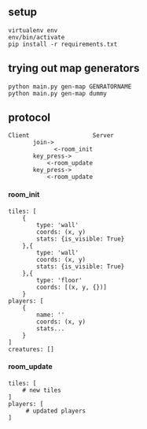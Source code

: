 
## setup

    virtualenv env
    env/bin/activate
    pip install -r requirements.txt


## trying out map generators

    python main.py gen-map GENRATORNAME
    python main.py gen-map dummy


## protocol

    
    Client                  Server
           join->
                 <-room_init
           key_press->
               <-room_update 
           key_press->
               <-room_update


#### room_init

    tiles: [
        {
            type: 'wall'
            coords: (x, y)
            stats: {is_visible: True}
        },{
            type: 'wall'
            coords: (x, y)
            stats: {is_visible: True}
        },{
            type: 'floor'
            coords: [(x, y, {})]
        }
    players: [
        {
            name: ''
            coords: (x, y)
            stats...
        }
    ]
    creatures: []


#### room_update
    tiles: [
        # new tiles
    ]
    players: [
         # updated players
    ]


